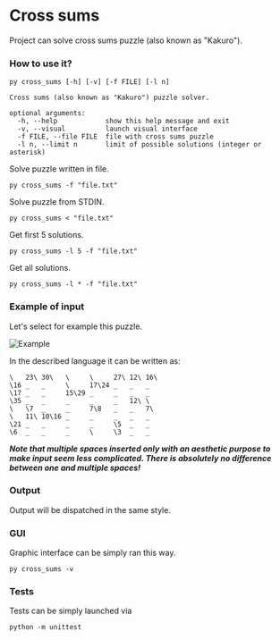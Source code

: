 # Cross sums

Project can solve cross sums puzzle (also known as "Kakuro").

### How to use it?

```
py cross_sums [-h] [-v] [-f FILE] [-l n]

Cross sums (also known as "Kakuro") puzzle solver.

optional arguments:
  -h, --help            show this help message and exit
  -v, --visual          launch visual interface
  -f FILE, --file FILE  file with cross sums puzzle
  -l n, --limit n       limit of possible solutions (integer or asterisk)

```

Solve puzzle written in file.

```
py cross_sums -f "file.txt"
```

Solve puzzle from STDIN.

```
py cross_sums < "file.txt"
```

Get first 5 solutions.

```
py cross_sums -l 5 -f "file.txt"
```

Get all solutions.

```
py cross_sums -l * -f "file.txt"
```

### Example of input

Let's select for example this puzzle.

![Example](https://upload.wikimedia.org/wikipedia/commons/c/c8/Kakuro_black_box.svg)

In the described language it can be written as:

```
\   23\ 30\   \     \     27\ 12\ 16\
\16 _   _     \     17\24 _   _   _
\17 _   _     15\29 _     _   _   _
\35 _   _     _     _     _   12\ \
\   \7  _     _     7\8   _   _   7\
\   11\ 10\16 _     _     _   _   _
\21 _   _     _     _     \5  _   _
\6  _   _     _     \     \3  _   _
```

***Note that multiple spaces inserted only with an aesthetic purpose to make input seem less complicated. There is absolutely no difference between one and multiple spaces!***

### Output

Output will be dispatched in the same style.

### GUI

Graphic interface can be simply ran this way.

```
py cross_sums -v
```

### Tests

Tests can be simply launched via
```
python -m unittest
```